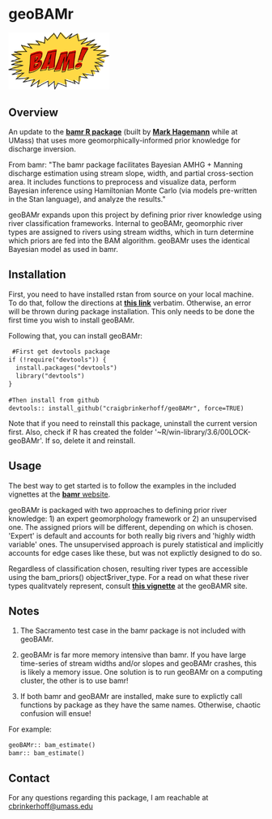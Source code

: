 # geoBAMr

<img src="https://raw.githubusercontent.com/markwh/mcfli-swotr/master/logos/bamr/logo.png" width=200 alt="bamr Logo"/>

## Overview
An update to the [**bamr R package**](https://github.com/markwh/bamr) (built by [**Mark Hagemann**](https://scholar.google.com/citations?user=_-XH9u4AAAAJ&hl=en&oi=ao) while at UMass) that uses more geomorphically-informed prior knowledge for discharge inversion.

From bamr: "The bamr package facilitates Bayesian AMHG + Manning discharge estimation using stream slope, width, and partial cross-section area. It includes functions to preprocess and visualize data, perform Bayesian inference using Hamiltonian Monte Carlo (via models pre-written in the Stan language), and analyze the results."

geoBAMr expands upon this project by defining prior river knowledge using river classification frameworks.  Internal to geoBAMr, geomorphic river types are assigned to rivers using stream widths, which in turn determine which priors are fed into the BAM algorithm.  geoBAMr uses the identical Bayesian model as used in bamr.


## Installation

First, you need to have installed rstan from source on your local machine. To do that, follow the directions at [**this link**](https://github.com/stan-dev/rstan/wiki/Installing-RStan-from-source-on-Windows) verbatim. Otherwise, an error will be thrown during package installation. This only needs to be done the first time you wish to install geoBAMr.

Following that, you can install geoBAMr:

```
 #First get devtools package
if (!require("devtools")) {
  install.packages("devtools")
  library("devtools")
}

#Then install from github
devtools:: install_github("craigbrinkerhoff/geoBAMr", force=TRUE)
```
Note that if you need to reinstall this package, uninstall the current version first.  Also, check if R has created the folder '~R/win-library/3.6/00LOCK-geoBAMr'. If so, delete it and reinstall.

## Usage
The best way to get started is to follow the examples in the included vignettes at the [**bamr** website](https://markwh.github.io/bamr/index.html).

geoBAMr is packaged with two approaches to defining prior river knowledge: 1) an expert geomorphology framework or 2) an unsupervised one.  The assigned priors will be different, depending on which is chosen. 'Expert' is default and accounts for both really big rivers and 'highly width variable' ones.  The unsupervised approach is purely statistical and implicitly accounts for edge cases like these, but was not explictly designed to do so.

Regardless of classification chosen, resulting river types are accessible using the bam_priors() object$river_type.  For a read on what these river types qualitvately represent, consult [**this vignette**](https://craigbrinkerhoff.github.io/geoBAMr/index.html) at the geoBAMR site.

## Notes

1) The Sacramento test case in the bamr package is not included with geoBAMr.

2) geoBAMr is far more memory intensive than bamr.  If you have large time-series of stream widths and/or slopes and geoBAMr crashes, this is likely a memory issue.  One solution is to run geoBAMr on a computing cluster, the other is to use bamr!

3) If both bamr and geoBAMr are installed, make sure to explictly call functions by package as they have the same names. Otherwise, chaotic confusion will ensue!

For example:

```
geoBAMr:: bam_estimate()
bamr:: bam_estimate()
```

## Contact
For any questions regarding this package, I am reachable at cbrinkerhoff@umass.edu
